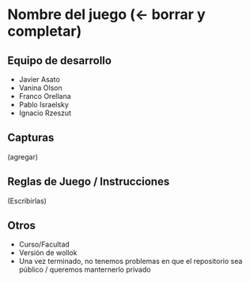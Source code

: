 # Nombre del juego (<- borrar y completar)

## Equipo de desarrollo

- Javier Asato
- Vanina Olson
- Franco Orellana
- Pablo Israelsky
- Ignacio Rzeszut

## Capturas

(agregar)

## Reglas de Juego / Instrucciones

(Escribirlas)


## Otros

- Curso/Facultad
- Versión de wollok
- Una vez terminado, no tenemos problemas en que el repositorio sea público / queremos manternerlo privado
